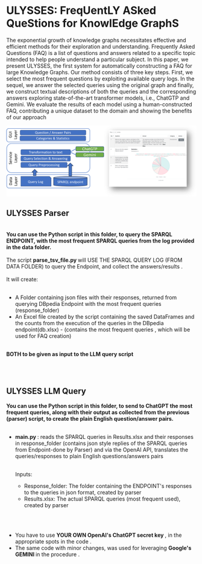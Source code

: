 # ULYSSES: FreqUentLY ASked QueStions for KnowlEdge GraphS

The exponential growth of knowledge graphs necessitates effective and efficient methods for their exploration and understanding.
Frequently Asked Questions (FAQ) is a list of questions and answers
related to a specific topic intended to help people understand a particular subject. In this paper, we present ULYSSES, the first system
for automatically constructing a FAQ for large Knowledge Graphs. Our
method consists of three key steps. First, we select the most frequent
questions by exploiting available query logs. In the sequel, we answer the
selected queries using the original graph and finally, we construct textual
descriptions of both the queries and the corresponding answers exploring state-of-the-art transformer models, i.e., ChatGTP and Gemini. We
evaluate the results of each model using a human-constructed FAQ, contributing a unique dataset to the domain and showing the benefits of our
approach
 <p align="center">

</p>
<p align="center">
  <img src="https://github.com/giannisvassiliou/KGFaq/blob/main/ulisses.png"/>
</p>

## ULYSSES Parser
<b>
<br> You can use the Python script in this folder, to query the SPARQL ENDPOINT, with the most frequent SPARQL queries from the log provided in the data folder.
</b>
<br>
<br>
The script <b>parse_tsv_file.py </b> will USE THE SPARQL QUERY LOG (FROM DATA FOLDER) to query the Endpoint, and collect the answers/results .
<br>
<br>
 It will create:
<br>
<br>
 <ul>
<li> A Folder containing json files with their responses, returned from querying DBpedia Endpoint with the most 
 frequent queries (response_folder) </li>
<li> An Excel file created by the script containing the saved DataFrames and the counts from the execution of the 
queries in the DBpedia endpoint(db.xlsx) - (contains the most frequent queries , which will be used for FAQ creation)</li>

  </ul>
<br><b> BOTH to be given as input to the LLM query script
<br>
</b>


<br> <br>
## ULYSSES LLM Query
</b>
<b>
You can use the Python script in this folder, to send to <b>ChatGPT</b> the most frequent queries, along with their output  as collected from the previous (parser) script, to create the 
plain English question/answer pairs.
 
</b>
<br>
<br>
<UL>

<Li> <b> main.py </b>: reads the SPARQL queries in Results.xlsx and their responses in response_folder (contains json style replies of the SPARQL queries from Endpoint-done by Parser)
           and via the OpenAI API, translates the queries/responses to plain English questions/answers pairs </Li>
           <br>
           
   Inputs:
   <UL>
<li>Response_folder: The folder containing the ENDPOINT's responses to the queries in json format, created by parser</Li>
<li>Results.xlsx: The actual SPARQL queries (most frequent used), created by parser</li>

   </UL>
   </UL>


<br>
<br>
<UL>
 <li>
 You have to use <b> YOUR OWN  OpenAI's ChatGPT  secret key </b>, in the appropriate spots in the code  .</li>
<li> The same code with minor changes, was used for leveraging  <b> Google's GEMINI </b>in the procedure .</li>
</UL>
